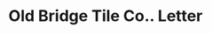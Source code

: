 ---
doi: 10.7916/D8GX5PMX
date_other: '1890'
date_other_textual: 1890-1899
form: correspondence
genre:
- Letters (correspondence)
name:
- Old Bridge Tile Co.
object_in_context_url: https://biggert.cul.columbia.edu/items/view/ave_biggert_00816
subject_hierarchical_geographic:
- Old Bridge, New Jersey, United States
subject_name:
- Old Bridge Tile Co.
title: Old Bridge Tile Co.. Letter
sort_title: Old Bridge Tile Co.. Letter
call_number: ave_biggert_00816
coordinates:
- 40.404632,-74.308537
pid: ave_biggert_00816
identifiers: ave_biggert_00816
thumbnail: https://derivativo-1.library.columbia.edu/iiif/2/ldpd:345358/full/!256,256/0/native.jpg
permalink: "/items/ave_biggert_00816/"
layout: iiif-image-page
---